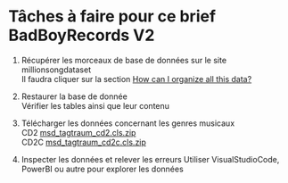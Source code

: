 # Tâches à faire pour ce brief BadBoyRecords V2

1. Récupérer les morceaux de base de données sur le site millionsongdataset\
    Il faudra cliquer sur la section [How can I organize all this data?](http://millionsongdataset.com/faq/)

2. Restaurer la base de donnée\
    Vérifier les tables ainsi que leur contenu

3. Télécharger les données concernant les genres musicaux\
    CD2 [msd_tagtraum_cd2.cls.zip](https://www.tagtraum.com/genres/msd_tagtraum_cd2.cls.zip)\
    CD2C [msd_tagtraum_cd2c.cls.zip](https://www.tagtraum.com/genres/msd_tagtraum_cd2c.cls.zip)

4. Inspecter les données et relever les erreurs
    Utiliser VisualStudioCode, PowerBI ou autre pour explorer les données
